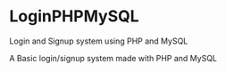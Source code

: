 # LoginPHPMySQL
Login and Signup system using PHP and MySQL

A Basic login/signup system made with PHP and MySQL
